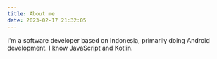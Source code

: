```yaml
---
title: About me
date: 2023-02-17 21:32:05
---
```


I'm a software developer based on Indonesia, primarily doing Android development.
I know JavaScript and Kotlin. 
